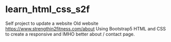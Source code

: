 # learn_html_css_s2f
Self project to update a website
Old website https://www.strengthin2fitness.com/about
Using Bootstrap5 HTML and CSS to create a responsive and IMHO better about / contact page.